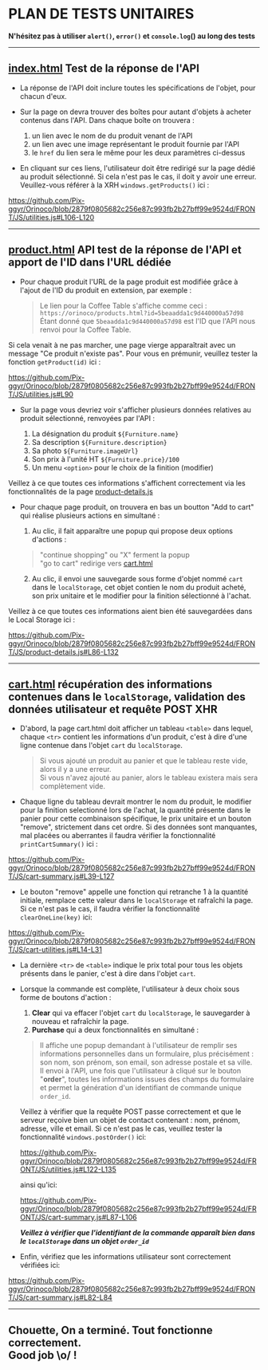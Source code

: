 # PLAN DE TESTS UNITAIRES

**N'hésitez pas à utiliser `alert()`, `error()` et `console.log`() au long des tests**

___

## [index.html](https://github.com/Pix-ggyr/Orinoco/blob/2879f0805682c256e87c993fb2b27bff99e9524d/FRONT/index.html) Test de la réponse de l'API


  + La réponse de l'API doit inclure toutes les spécifications de l'objet, pour chacun d'eux.

  + Sur la page on devra trouver des boîtes pour autant d'objets à acheter contenus dans l'API. Dans chaque boîte on trouvera :

    1. un lien avec le nom de du produit venant de l'API
    2. un lien avec une image représentant le produit fournie par l'API
    3. le `href` du lien sera le même pour les deux paramètres ci-dessus
    
  + En cliquant sur ces liens, l'utilisateur doit être redirigé sur la page dédié au produit sélectionné. Si cela n'est pas le cas, il doit y avoir une erreur. Veuillez-vous référer à la XRH `windows.getProducts()` ici :
  
  https://github.com/Pix-ggyr/Orinoco/blob/2879f0805682c256e87c993fb2b27bff99e9524d/FRONT/JS/utilities.js#L106-L120
___

## [product.html](https://github.com/Pix-ggyr/Orinoco/blob/2879f0805682c256e87c993fb2b27bff99e9524d/FRONT/product.html) API test de la réponse de l'API et apport de l'ID dans l'URL dédiée

  + Pour chaque produit l'URL de la page produit est modifiée grâce à l'ajout de l'ID du produit en extension, par exemple :

    > Le lien pour la Coffee Table s'affiche comme ceci : `https://orinoco/products.html?id=5beaadda1c9d440000a57d98` Étant donné que `5beaadda1c9d440000a57d98` est l'ID que l'API nous renvoi pour la Coffee Table.

Si cela venait à ne pas marcher, une page vierge apparaîtrait avec un message "Ce produit n'existe pas". Pour vous en prémunir, veuillez tester la fonction `getProduct(id)` ici :

 https://github.com/Pix-ggyr/Orinoco/blob/2879f0805682c256e87c993fb2b27bff99e9524d/FRONT/JS/utilities.js#L90
 
  + Sur la page vous devriez voir s'afficher plusieurs données relatives au produit sélectionné, renvoyées par l'API :

    1. La désignation du produit `${Furniture.name}`
    2. Sa description `${Furniture.description}`
    3. Sa photo `${Furniture.imageUrl}`
    4. Son prix à l'unité HT `${Furniture.price}/100`
    5. Un menu `<option>` pour le choix de la finition (modifier)

Veillez à ce que toutes ces informations s'affichent correctement via les fonctionnalités de la page [product-details.js](https://github.com/Pix-ggyr/Orinoco/blob/2879f0805682c256e87c993fb2b27bff99e9524d/FRONT/JS/product-details.js)   

  + Pour chaque page produit, on trouvera en bas un boutton "Add to cart" qui réalise plusieurs actions en simultané : 

    1. Au clic, il fait apparaître une popup qui propose deux options d'actions : 
    
      > "continue shopping" ou "X" ferment la popup <br>
      > "go to cart" redirige vers [cart.html](https://github.com/Pix-ggyr/Orinoco/blob/2879f0805682c256e87c993fb2b27bff99e9524d/FRONT/cart.html)

    2. Au clic, il envoi une sauvegarde sous forme d'objet nommé `cart` dans le `localStorage`, cet objet contien le nom du produit acheté, son prix unitaire et le modifier pour la finition sélectionné à l'achat.
  
Veillez à ce que toutes ces informations aient bien été sauvegardées dans le Local Storage ici :

https://github.com/Pix-ggyr/Orinoco/blob/2879f0805682c256e87c993fb2b27bff99e9524d/FRONT/JS/product-details.js#L86-L132

___

## [cart.html](https://github.com/Pix-ggyr/Orinoco/blob/2879f0805682c256e87c993fb2b27bff99e9524d/FRONT/cart.html) récupération des informations contenues dans le `localStorage`, validation des données utilisateur et requête POST XHR


  + D'abord, la page cart.html doit afficher un tableau `<table>` dans lequel, chaque `<tr>` contient les informations d'un produit, c'est à dire d'une ligne contenue dans l'objet `cart` du `localStorage`. 

    > Si vous ajouté un produit au panier et que le tableau reste vide, alors il y a une erreur. <br>
    > Si vous n'avez ajouté au panier, alors le tableau existera mais sera complètement vide.  

  + Chaque ligne du tableau devrait montrer le nom du produit, le modifier pour la finition selectionné lors de l'achat, la quantité présente dans le panier pour cette combinaison spécifique, le prix unitaire et un bouton "remove", strictement dans cet ordre. Si des données sont manquantes, mal placées ou aberrantes il faudra vérifier la fonctionnalité `printCartSummary()` ici :
  
  https://github.com/Pix-ggyr/Orinoco/blob/2879f0805682c256e87c993fb2b27bff99e9524d/FRONT/JS/cart-summary.js#L39-L127

  + Le bouton "remove" appelle une fonction qui retranche 1 à la quantité initiale, remplace cette valeur dans le `localStorage` et rafraîchi la page. Si ce n'est pas le cas, il faudra vérifier la fonctionnalité `clearOneLine(key)` ici:
  
  https://github.com/Pix-ggyr/Orinoco/blob/2879f0805682c256e87c993fb2b27bff99e9524d/FRONT/JS/cart-utilities.js#L14-L31

  + La dernière `<tr>`  de `<table>` indique le prix total pour tous les objets présents dans le panier, c'est à dire dans l'objet `cart`.

  + Lorsque la commande est complète, l'utilisateur à deux choix sous forme de boutons d'action :

    1. **Clear** qui va effacer l'objet `cart` du `localStorage`, le sauvegarder à nouveau et rafraîchir la page.
    2. **Purchase** qui a deux fonctionnalités en simultané : 

      > Il affiche une popup demandant à l'utilisateur de remplir ses informations personnelles dans un formulaire, plus précisément : son nom, son prénom, son email, son adresse postale et sa ville. <br>
      > Il envoi à l'API, une fois que l'utilisateur à cliqué sur le bouton "**order**", toutes les informations issues des champs du formulaire et permet la génération d'un identifiant de commande unique `order_id`.


    Veillez à vérifier que la requête POST passe correctement et que le serveur reçoive bien un objet de contact contenant : nom, prénom, adresse, ville et email. Si ce n'est pas le cas, veuillez tester la fonctionnalité `windows.postOrder()` ici: 
    
     https://github.com/Pix-ggyr/Orinoco/blob/2879f0805682c256e87c993fb2b27bff99e9524d/FRONT/JS/utilities.js#L122-L135
    
    ainsi qu'ici:
    
    https://github.com/Pix-ggyr/Orinoco/blob/2879f0805682c256e87c993fb2b27bff99e9524d/FRONT/JS/cart-summary.js#L87-L106

    ***Veillez à vérifier que l'identifiant de la commande apparaît bien dans le `localStorage` dans un objet `order_id`***

  + Enfin, vérifiez que les informations utilisateur sont correctement vérifiées ici:
  
  https://github.com/Pix-ggyr/Orinoco/blob/2879f0805682c256e87c993fb2b27bff99e9524d/FRONT/JS/cart-summary.js#L82-L84


___


## Chouette, On a terminé. Tout fonctionne correctement. <br> Good job \o/ !
